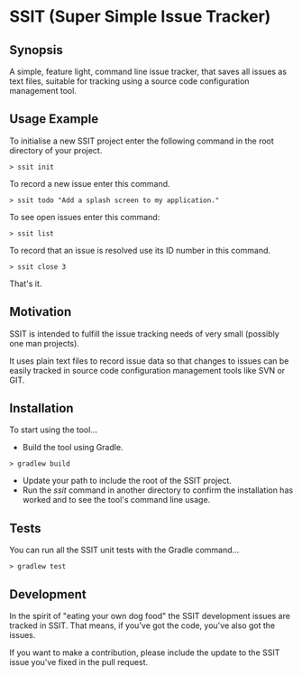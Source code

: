 # SSIT (Super Simple Issue Tracker)
## Synopsis
A simple, feature light, command line issue tracker, that saves all issues as text files, suitable for tracking using a source code configuration management tool.

## Usage Example
To initialise a new SSIT project enter the following command in the root directory of your project.
```
> ssit init
```

To record a new issue enter this command.
```
> ssit todo "Add a splash screen to my application."
```

To see open issues enter this command:
```
> ssit list
```

To record that an issue is resolved use its ID number in this command.
```
> ssit close 3
```

That's it.

## Motivation
SSIT is intended to fulfill the issue tracking needs of very small (possibly one man projects).

It uses plain text files to record issue data so that changes to issues can be easily tracked in source code configuration management tools like SVN or GIT.

## Installation
To start using the tool...

* Build the tool using Gradle.
```
> gradlew build
```
* Update your path to include the root of the SSIT project.
* Run the *ssit* command in another directory to confirm the installation has worked and to see the tool's command line usage.

## Tests
You can run all the SSIT unit tests with the Gradle command...
```
> gradlew test
```

## Development
In the spirit of "eating your own dog food" the SSIT development issues are tracked in SSIT.
That means, if you've got the code, you've also got the issues.

If you want to make a contribution, please include the update to the SSIT issue you've fixed in the pull request.